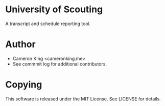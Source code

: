 # University of Scouting
A transcript and schedule reporting tool.

# Author
- Cameron King <cameronking.me>
- See commmit log for additional contributors.

# Copying
This software is released under the MIT License. See LICENSE for details.

